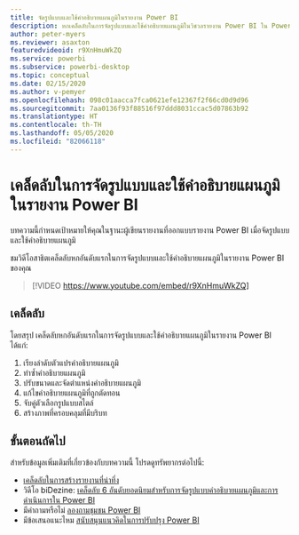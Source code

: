 ```yaml
---
title: จัดรูปแบบและใช้คำอธิบายแผนภูมิในรายงาน Power BI
description: หกเคล็ดลับในการจัดรูปแบบและใช้คำอธิบายแผนภูมิในวิชวลรายงาน Power BI ใน Power BI Desktop หรือบริการของ Power BI
author: peter-myers
ms.reviewer: asaxton
featuredvideoid: r9XnHmuWkZQ
ms.service: powerbi
ms.subservice: powerbi-desktop
ms.topic: conceptual
ms.date: 02/15/2020
ms.author: v-pemyer
ms.openlocfilehash: 098c01aacca7fca0621efe12367f2f66cd0d9d96
ms.sourcegitcommit: 7aa0136f93f88516f97ddd8031ccac5d07863b92
ms.translationtype: HT
ms.contentlocale: th-TH
ms.lasthandoff: 05/05/2020
ms.locfileid: "82066118"
---
```

# <a name="tips-to-format-and-implement-legends-in-power-bi-reports"></a>เคล็ดลับในการจัดรูปแบบและใช้คำอธิบายแผนภูมิในรายงาน Power BI

บทความนี้กำหนดเป้าหมายให้คุณในฐานะผู้เขียนรายงานที่ออกแบบรายงาน Power BI เมื่อจัดรูปแบบและใช้คำอธิบายแผนภูมิ

ชมวิดีโอสาธิตเคล็ดลับหกอันดับแรกในการจัดรูปแบบและใช้คำอธิบายแผนภูมิในรายงาน Power BI ของคุณ

> [!VIDEO https://www.youtube.com/embed/r9XnHmuWkZQ]

## <a name="tips"></a>เคล็ดลับ

โดยสรุป เคล็ดลับหกอันดับแรกในการจัดรูปแบบและใช้คำอธิบายแผนภูมิในรายงาน Power BI ได้แก่:

1. เรียงลำดับตัวแปรคำอธิบายแผนภูมิ
1. ทำซ้ำคำอธิบายแผนภูมิ
1. ปรับขนาดและจัดตำแหน่งคำอธิบายแผนภูมิ
1. แก้ไขคำอธิบายแผนภูมิที่ถูกตัดทอน
1. จับคู่ตัวเลือกรูปแบบสไตล์
1. สร้างภาพที่ครอบคลุมที่มีบริบท

## <a name="next-steps"></a>ขั้นตอนถัดไป

สำหรับข้อมูลเพิ่มเติมที่เกี่ยวข้องกับบทความนี้ โปรดดูทรัพยากรต่อไปนี้:

- [เคล็ดลับในการสร้างรายงานที่น่าทึ่ง](../desktop-tips-and-tricks-for-creating-reports.md)
- วิดีโอ biDezine: [เคล็ดลับ 6 อันดับยอดนิยมสำหรับการจัดรูปแบบคำอธิบายแผนภูมิและการดำเนินการใน Power BI](https://www.youtube.com/watch?v=r9XnHmuWkZQ)
- มีคำถามหรือไม่ [ลองถามชุมชน Power BI](https://community.powerbi.com/)
- มีข้อเสนอแนะไหม [สนับสนุนแนวคิดในการปรับปรุง Power BI](https://ideas.powerbi.com)
